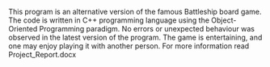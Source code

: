 This program is an alternative version of the famous Battleship board game. The code is written in C++ programming language using the Object-Oriented Programming paradigm. No errors or unexpected behaviour was observed in the latest version of the program. The game is entertaining, and one may enjoy playing it with another person.
For more information read Project_Report.docx
